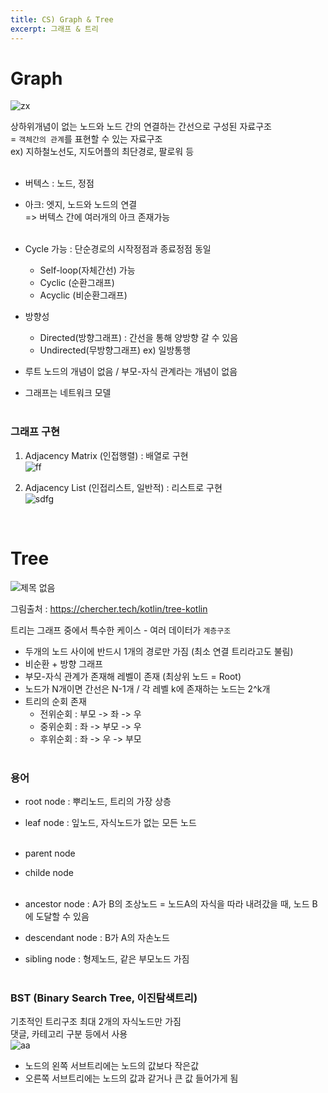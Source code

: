 ```yaml
---
title: CS) Graph & Tree
excerpt: 그래프 & 트리
---
```


# Graph
![zx](https://user-images.githubusercontent.com/103614357/180789333-a8e4120f-84be-450a-99af-b7f517fd212f.png)  

상하위개념이 없는 노드와 노드 간의 연결하는 간선으로 구성된 자료구조  
= `객체간의 관계`를 표현할 수 있는 자료구조   
ex) 지하철노선도, 지도어플의 최단경로, 팔로워 등 
<br/><br/>

- 버텍스 : 노드, 정점  
- 아크: 엣지, 노드와 노드의 연결  
=> 버텍스 간에 여러개의 아크 존재가능 <br/><br/>  

- Cycle 가능 : 단순경로의 시작정점과 종료정점 동일
  - Self-loop(자체간선) 가능
  - Cyclic (순환그래프)
  - Acyclic (비순환그래프)
- 방향성
  - Directed(방향그래프) : 간선을 통해 양방향 갈 수 있음
  - Undirected(무방향그래프) ex) 일방통행
- 루트 노드의 개념이 없음 / 부모-자식 관계라는 개념이 없음
- 그래프는 네트워크 모델 <br/><br/>

### 그래프 구현
1) Adjacency Matrix (인접행렬)  : 배열로 구현  
![ff](https://user-images.githubusercontent.com/103614357/180789371-abc75007-75c9-42e9-b408-0e89aee46285.png)  

2) Adjacency List (인접리스트, 일반적) : 리스트로 구현  
![sdfg](https://user-images.githubusercontent.com/103614357/180789513-6c553303-53fa-4ab6-8082-cabeb12de2e1.png)   

<br/>

# Tree  

![제목 없음](https://user-images.githubusercontent.com/103614357/180796952-98764886-f75a-42f2-a1a4-39458aaadeb4.png)  


그림출처 : https://chercher.tech/kotlin/tree-kotlin

트리는 그래프 중에서 특수한 케이스 - 여러 데이터가 `계층구조`
- 두개의 노드 사이에 반드시 1개의 경로만 가짐 (최소 연결 트리라고도 불림)
- 비순환 + 방향 그래프
- 부모-자식 관계가 존재해 레벨이 존재 (최상위 노드 = Root)
- 노드가 N개이면 간선은 N-1개 / 각 레벨 k에 존재하는 노드는 2^k개
- 트리의 순회 존재
  - 전위순회 : 부모 -> 좌 -> 우
  - 중위순회 : 좌 -> 부모 -> 우
  - 후위순회 : 좌 -> 우 -> 부모 <br/><br/>
 
### 용어  
- root node : 뿌리노드, 트리의 가장 상층
- leaf node : 잎노드, 자식노드가 없는 모든 노드 <br/><br/>  

- parent node  
- childe node  <br/><br/>   

- ancestor node : A가 B의 조상노드 = 노드A의 자식을 따라 내려갔을 때, 노드 B에 도달할 수 있음  
- descendant node : B가 A의 자손노드
- sibling node : 형제노드, 같은 부모노드 가짐 <br/><br/>  

### BST (Binary Search Tree, 이진탐색트리)  
기초적인 트리구조
최대 2개의 자식노드만 가짐  
댓글, 카테고리 구분 등에서 사용   
![aa](https://user-images.githubusercontent.com/103614357/180791411-e5fe1036-f712-4bb3-a971-4bfa5113783a.png)   
- 노드의 왼쪽 서브트리에는 노드의 값보다 작은값  
- 오른쪽 서브트리에는 노드의 값과 같거나 큰 값 들어가게 됨  
<br/>
